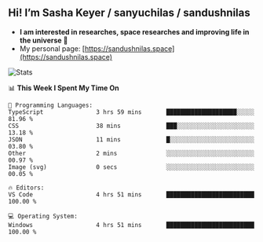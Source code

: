 ## Hi! I’m Sasha Keyer / sanyuchilas / sandushnilas

- **I am interested in researches, space researches and improving life in the universe 🌠**  
- My personal page: [https://sandushnilas.space](https://sandushnilas.space)

![Stats](https://github-readme-stats.vercel.app/api?username=sanyuchilas&show_icons=true&theme=react&hide=issues&count_private=true&layout=compact)

<!--START_SECTION:waka-->
📊 **This Week I Spent My Time On** 

```text
💬 Programming Languages: 
TypeScript               3 hrs 59 mins       ████████████████████░░░░░   81.96 % 
CSS                      38 mins             ███░░░░░░░░░░░░░░░░░░░░░░   13.18 % 
JSON                     11 mins             █░░░░░░░░░░░░░░░░░░░░░░░░   03.80 % 
Other                    2 mins              ░░░░░░░░░░░░░░░░░░░░░░░░░   00.97 % 
Image (svg)              0 secs              ░░░░░░░░░░░░░░░░░░░░░░░░░   00.05 % 

🔥 Editors: 
VS Code                  4 hrs 51 mins       █████████████████████████   100.00 % 

💻 Operating System: 
Windows                  4 hrs 51 mins       █████████████████████████   100.00 % 
```


<!--END_SECTION:waka-->
